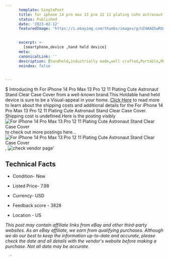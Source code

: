 ```yaml
---
      template: SinglePost
      title: for iphone 14 pro max 13 pro 12 11 plating cute astronaut stand clear case cover
      status: Published
      date: '2023-02-12'
      featuredImage: 'https://i.ebayimg.com/thumbs/images/g/UZ4AAOSwRUxjhVm3/s-l225.jpg'
       

      excerpt: >-
        [smartphone,device ,hand held device]
      meta:
      canonicalLink: ''
      description: [handheld,industrially made,well crafted,Portable,Mobile,Compact,Convenient,Lightweight,Maneuverable,Man-portable,Miniature,Carriable,Hand-held,Light,Holdable,Transportable,Mobile device,Pocket-sized,On-the-go,Wireless,Cordless,Compact size,Convenient size, smartphone,device ,hand held device]
      noindex: false
      

---
```

$
      Introducing th For iPhone 14 Pro Max 13 Pro 12 11 Plating Cute Astronaut Stand Clear Case Cover from a well-known brand.This Holdable hand held device is sure to be a Visual-appeal in your home. [Click Here](https://www.ebay.com/itm/165831854514?hash=item269c5949b2%3Ag%3AUZ4AAOSwRUxjhVm3&mkevt=1&mkcid=1&mkrid=711-53200-19255-0&campid=%253CePNCampaignId%253E&customid=%253CreferenceId%253E&toolid=10049) to read more to learn about the shipping costs and additional details for the For iPhone 14 Pro Max 13 Pro 12 11 Plating Cute Astronaut Stand Clear Case Cover. Shipping cost is undefined.Here is the posting visibly ![For iPhone 14 Pro Max 13 Pro 12 11 Plating Cute Astronaut Stand Clear Case Cover](https://i.ebayimg.com/thumbs/images/g/UZ4AAOSwRUxjhVm3/s-l225.jpg) to check out more postings here... ![For iPhone 14 Pro Max 13 Pro 12 11 Plating Cute Astronaut Stand Clear Case Cover](https://i.ebayimg.com/images/g/UZ4AAOSwRUxjhVm3/s-l960.jpg), ![check vendor page](https://origin-galleryplus.ebayimg.com/ws/web/165831854514_2_0_1/225x225.jpg,https://origin-galleryplus.ebayimg.com/ws/web/165831854514_3_0_1/225x225.jpg,https://origin-galleryplus.ebayimg.com/ws/web/165831854514_4_0_1/225x225.jpg,https://origin-galleryplus.ebayimg.com/ws/web/165831854514_5_0_1/225x225.jpg,https://origin-galleryplus.ebayimg.com/ws/web/165831854514_6_0_1/225x225.jpg,https://origin-galleryplus.ebayimg.com/ws/web/165831854514_7_0_1/225x225.jpg,https://origin-galleryplus.ebayimg.com/ws/web/165831854514_8_0_1/225x225.jpg,https://origin-galleryplus.ebayimg.com/ws/web/165831854514_9_0_1/225x225.jpg,https://origin-galleryplus.ebayimg.com/ws/web/165831854514_10_0_1/225x225.jpg,https://origin-galleryplus.ebayimg.com/ws/web/165831854514_11_0_1/225x225.jpg,https://origin-galleryplus.ebayimg.com/ws/web/165831854514_12_0_1/225x225.jpg)'

      

 ## Technical Facts 



     
      

 - Condition- New 


      

 - Listed Price- 7.98 


      

 - Currency- USD 


      

 - Feedback score - 3828 


      

 - Location - US 


      
      

 *_This post may contain affiliate links from eBay and other third-party websites. As an eBay affiliate, we earn from qualifying purchases. Although we do our best to keep the information up-to-date and accurate, please check the date and all details with the vendor's website before making a purchase. Not all data may be accurate._*




      -
